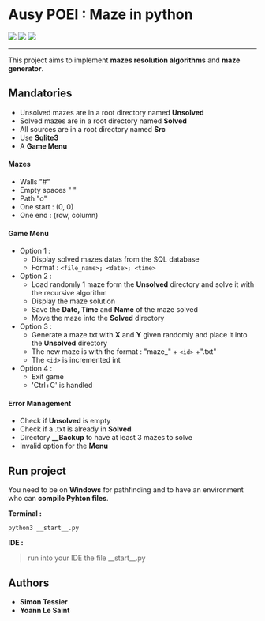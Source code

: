 # Ausy POEI : Maze in python

<a href="https://img.shields.io/badge/Python-3.11.2-4483B5" alt="Python">
        <img src="https://img.shields.io/badge/Python-3.11.2-4483B5" /></a>
<a href="https://img.shields.io/badge/pip-23.0.1-FFE05B" alt="NPM">
        <img src="https://img.shields.io/badge/pip-23.0.1-FFE05B" /></a>
<a href="https://img.shields.io/badge/MADE%20WITH-SQLite3-183866" alt="NPM">
        <img src="https://img.shields.io/badge/MADE%20WITH-SQLite3-183866" /></a>

---

This project aims to implement **mazes resolution algorithms** and **maze generator**.

## Mandatories

* Unsolved mazes are in a root directory named **Unsolved**
* Solved mazes are in a root directory named **Solved**
* All sources are in a root directory named **Src**
* Use **Sqlite3**
* A **Game Menu**

#### Mazes

* Walls "#"
* Empty spaces " "
* Path "o"
* One start : (0, 0)
* One end : (row, column)

#### Game Menu

* Option 1 :
  * Display solved mazes datas from the SQL database
  * Format :  `<file_name>; <date>; <time>`
* Option 2 :
  * Load randomly 1 maze form the **Unsolved** directory and solve it with the recursive algorithm
  * Display the maze solution
  * Save the **Date, Time** and **Name** of the maze solved
  * Move the maze into the **Solved** directory
* Option 3 :
  * Generate a maze.txt with **X** and **Y** given randomly and place it into the **Unsolved** directory
  * The new maze is with the format : "maze_" + `<id>` +".txt"
  * The `<id>` is incremented int
* Option 4 :
  * Exit game
  * 'Ctrl+C' is handled

#### Error Management

* Check if **Unsolved** is empty
* Check if a .txt is already in **Solved**
* Directory **__Backup** to have at least 3 mazes to solve
* Invalid option for the **Menu**

## Run project

You need to be on **Windows** for pathfinding and to have an environment who can **compile Pyhton files**.

**Terminal :**

```
python3 __start__.py
```

**IDE :**

> run into your IDE the file \_\_start\_\_.py

## Authors

* **Simon Tessier**
* **Yoann Le Saint**

